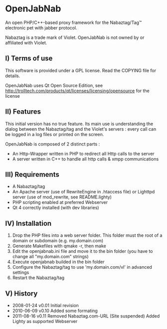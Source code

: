 OpenJabNab
==========
An open PHP/C++-based proxy framework for the Nabaztag/Tag™ electronic pet with jabber protocol.

Nabaztag is a trade mark of Violet. OpenJabNab is not owned by or affiliated with Violet.


I) Terms of use
---------------

This software is provided under a GPL license.
Read the COPYING file for details.

OpenJabNab uses Qt Open Source Edition, see http://trolltech.com/products/qt/licenses/licensing/opensource for the license

II) Features
------------

This initial version has no true feature.
Its main use is understanding the dialog between the Nabaztag/tag and the Violet's servers : every call can be logged in a log files or printed on the screen.

OpenJabNab is composed of 2 distinct parts :
* An Http-Wrapper written in PHP to redirect all Http calls to the server
* A server written in C++ to handle all http calls & xmpp communications

 
III) Requirements
-----------------

* A Nabaztag/tag
* An Apache server (use of RewriteEngine in .htaccess file) or Lighttpd server (use of mod_rewrite, see README.lighty)
* PHP scripting enabled at preferred Webserver
* Qt 4 correctly installed (with dev libraries)

IV) Installation
----------------

1. Drop the PHP files into a web server folder. This folder must the root of a domain or subdomain (e.g. my.domain.com)
2. Generate Makefiles with qmake -r, then make
3. Edit the openjabnab.ini file and move it to the bin folder (you have to change all "my.domain.com" strings)
4. Execute openjabnab builded in the bin folder
5. Configure the Nabaztag/tag to use 'my.domain.com/vl' in advanced settings
6. Restart the Nabaztag/tag

V) History
----------

* 2008-01-24 v0.01 Initial revision
* 2010-06-09 v0.10 Added some formating
* 2011-08-16 v0.11 Removed Nabaztag.com-URL (Site suspended) Added Lighty as supported Webserver